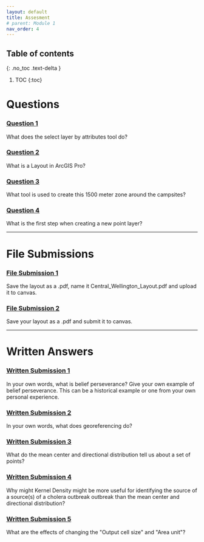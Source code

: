 ```yaml
---
layout: default
title: Assesment
# parent: Module 1
nav_order: 4
---
```

## Table of contents
{: .no_toc .text-delta }

1. TOC
{:toc}

# Questions

### [**Question 1**](./Application/Files/Part1.md#question-1)
What does the select layer by attributes tool do?

### [**Question 2**](/Application/Files/Part1.md#question-2)
What is a Layout in ArcGIS Pro?

### [**Question 3**](/Application/Files/Part1.md#question-3)
What tool is used to create this 1500 meter zone around the campsites?

### [**Question 4**](/Application/Files/Part1.md#question-4)
What is the first step when creating a new point layer?

---

# File Submissions

### [**File Submission 1**](/Application/Files/Part1.md#file-submission-1)

Save the layout as a .pdf, name it Central_Wellington_Layout.pdf and upload it to canvas.


### [**File Submission 2**](/Application/Files/Part4.md#file-submission-2)

Save your layout as a .pdf and submit it to canvas.

---

# Written Answers

### [**Written Submission 1**](/Content/History_SpatialAnalysis.md#written-submission-1)

In your own words, what is belief perseverance?  Give your own example of belief perseverance.  This can be a historical example or one from your own personal experience.

### [**Written Submission 2**](/Application/Files/Part2.md#written-submission-2)

In your own words, what does georeferencing do?

### [**Written Submission 3**](/Application/Files/Part3.md#written-submission-3)

What do the mean center and directional distribution tell us about a set of points?

### [**Written Submission 4**](/Application/Files/Part3.md#written-submission-4)

Why might Kernel Density might be more useful for identifying the source of a source(s) of a cholera outbreak outbreak than the mean center and directional distribution?

### [**Written Submission 5**](/Application/Files/Part3.md#written-submission-5)
What are the effects of changing the "Output cell size" and "Area unit"?
